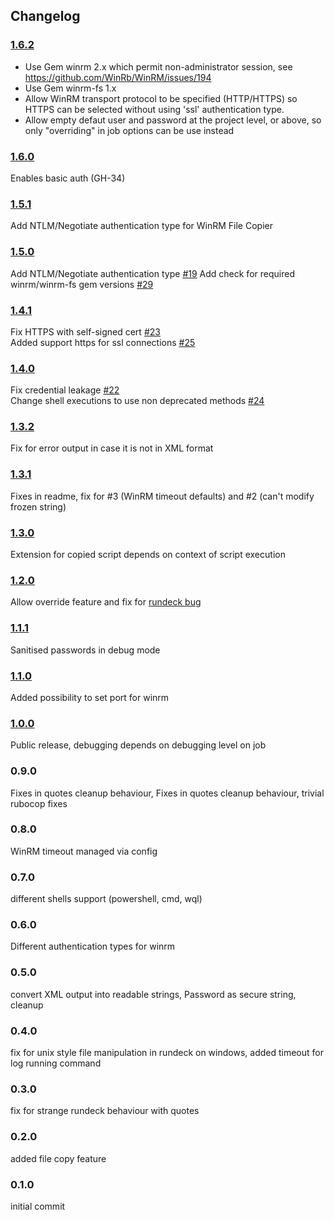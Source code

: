 ## Changelog

### [1.6.2](https://github.com/NetDocuments/rd-winrm-plugin/releases/tag/1.6.0.2)
- Use Gem winrm 2.x which permit non-administrator session, see
https://github.com/WinRb/WinRM/issues/194
- Use Gem winrm-fs 1.x
- Allow WinRM transport protocol to be specified (HTTP/HTTPS) so
HTTPS can be selected without using 'ssl' authentication type.
- Allow empty defaut user and password at the project level, or
above, so only "overriding" in job options can be use instead

### [1.6.0](https://github.com/NetDocuments/rd-winrm-plugin/releases/tag/1.6.0)
Enables basic auth (GH-34)

### [1.5.1](https://github.com/NetDocuments/rd-winrm-plugin/releases/tag/1.5.1)
Add NTLM/Negotiate authentication type for WinRM File Copier

### [1.5.0](https://github.com/NetDocuments/rd-winrm-plugin/releases/tag/1.5.0)
Add NTLM/Negotiate authentication type [#19](https://github.com/NetDocuments/rd-winrm-plugin/issues/19)
Add check for required winrm/winrm-fs gem versions [#29](https://github.com/NetDocuments/rd-winrm-plugin/issues/29)

### [1.4.1](https://github.com/NetDocuments/rd-winrm-plugin/releases/tag/1.4.1)
Fix HTTPS with self-signed cert [#23](https://github.com/netdocuments/rd-winrm-plugin/issues/23)  
Added support https for ssl connections [#25](https://github.com/NetDocuments/rd-winrm-plugin/pull/25)  

### [1.4.0](https://github.com/NetDocuments/rd-winrm-plugin/releases/tag/1.4.0)
Fix credential leakage [#22](https://github.com/netdocuments/rd-winrm-plugin/issues/22)  
Change shell executions to use non deprecated methods [#24](https://github.com/netdocuments/rd-winrm-plugin/issues/24)  

### [1.3.2](https://github.com/NetDocuments/rd-winrm-plugin/releases/tag/1.3.2)
Fix for error output in case it is not in XML format

### [1.3.1](https://github.com/NetDocuments/rd-winrm-plugin/releases/tag/1.3.1)
Fixes in readme, fix for #3 (WinRM timeout defaults) and #2 (can't modify frozen string)

### [1.3.0](https://github.com/NetDocuments/rd-winrm-plugin/releases/tag/1.3.0)
Extension for copied script depends on context of script execution  

### [1.2.0](https://github.com/NetDocuments/rd-winrm-plugin/releases/tag/1.2.0)
Allow override feature and fix for [rundeck bug](https://github.com/rundeck/rundeck/issues/1421)  

### [1.1.1](https://github.com/NetDocuments/rd-winrm-plugin/releases/tag/1.1.1)
Sanitised passwords in debug mode  

### [1.1.0](https://github.com/NetDocuments/rd-winrm-plugin/releases/tag/1.1.0)
Added possibility to set port for winrm  

### [1.0.0](https://github.com/NetDocuments/rd-winrm-plugin/releases/tag/1.0.0)
Public release, debugging depends on debugging level on job  

### 0.9.0
Fixes in quotes cleanup behaviour, Fixes in quotes cleanup behaviour, trivial rubocop fixes  

### 0.8.0
WinRM timeout managed via config  

### 0.7.0
different shells support (powershell, cmd, wql)  

### 0.6.0
Different authentication types for winrm  

### 0.5.0
convert XML output into readable strings, Password as secure string, cleanup  

### 0.4.0
fix for unix style file manipulation in rundeck on windows, added timeout for log running command  

### 0.3.0
fix for strange rundeck behaviour with quotes  

### 0.2.0
added file copy feature  

### 0.1.0
initial commit  
